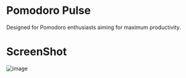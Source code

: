# Pomodoro Pulse
Designed for Pomodoro enthusiasts aiming for maximum productivity.


# ScreenShot
![image](https://github.com/ojpro/pomodoro-pulse/assets/108437129/34b4af23-5e9a-43ef-ac89-c47fb8c56a42)

